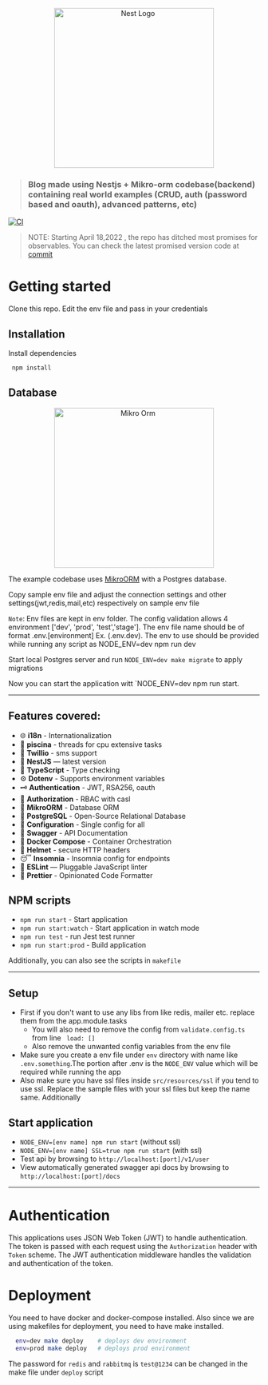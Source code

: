 <p align="center">
  <a href="http://nestjs.com/" target="blank"><img src="https://nestjs.com/img/logo_text.svg" width="320" alt="Nest Logo" /></a>
</p>

> ### Blog made using Nestjs + Mikro-orm codebase(backend) containing real world examples (CRUD, auth (password based and oauth), advanced patterns, etc)

[![CI](https://github.com/rubiin/ultimate-nest/actions/workflows/github-ci.yml/badge.svg)](https://github.com/rubiin/ultimate-nest/actions/workflows/github-ci.yml)

> NOTE: Starting April 18,2022 , the repo has ditched most promises for observables. You can check the latest promised version code at [commit](https://github.com/rubiin/ultimate-nest/tree/fb06b34f7d36f36195880e600f8f1b5b86f71213)

# Getting started

Clone this repo. Edit the env file and pass in your credentials

## Installation

Install dependencies

```sh
 npm install
```

## Database

<p align="center">
  <a href="https://mikro-orm.io/" target="blank"><img src="https://raw.githubusercontent.com/mikro-orm/mikro-orm/master/docs/static/img/logo-readme.svg?sanitize=true" width="320" alt="Mikro Orm" /></a>
</p>

The example codebase uses [MikroORM](https://mikro-orm.io/) with a Postgres database.

Copy sample env file and adjust the connection settings and other settings(jwt,redis,mail,etc) respectively on sample env file

`Note`: Env files are kept in env folder. The config validation allows 4 environment ['dev', 'prod', 'test','stage']. The env file name
should be of format .env.[environment] Ex. (.env.dev). The env to use should be provided while running any script as NODE_ENV=dev npm run dev

Start local Postgres server and run `NODE_ENV=dev make migrate` to apply migrations

Now you can start the application witt `NODE_ENV=dev npm run start.

---

## Features covered:

-   🌐 **i18n** - Internationalization
-   🧵 **piscina** - threads for cpu extensive tasks
-   💬 **Twillio** - sms support
-   📱 **NestJS** — latest version
-   🎉 **TypeScript** - Type checking
-   ⚙️ **Dotenv** - Supports environment variables
-   🗝 **Authentication** - JWT, RSA256, oauth
-   🏬 **Authorization** - RBAC with casl
-   🏪 **MikroORM** - Database ORM
-   🏪 **PostgreSQL** - Open-Source Relational Database
-   🧠 **Configuration** - Single config for all
-   📃 **Swagger** - API Documentation
-   🐳 **Docker Compose** - Container Orchestration
-   🔐 **Helmet** - secure HTTP headers
-   😴 **Insomnia** - Insomnia config for endpoints
-   📏 **ESLint** — Pluggable JavaScript linter
-   💖 **Prettier** - Opinionated Code Formatter

## NPM scripts

-   `npm run start` - Start application
-   `npm run start:watch` - Start application in watch mode
-   `npm run test` - run Jest test runner
-   `npm run start:prod` - Build application

Additionally, you can also see the scripts in `makefile`

---

## Setup

-   First if you don't want to use any libs from like redis, mailer etc. replace them from the app.module.tasks
    -   You will also need to remove the config from `validate.config.ts` from line ` load: []`
    -   Also remove the unwanted config variables from the env file
-   Make sure you create a env file under `env` directory with name like `.env.something`.The portion after .env is the `NODE_ENV` value which will be required while running the app
-   Also make sure you have ssl files inside `src/resources/ssl` if you tend to use ssl. Replace the sample files with your ssl files but keep the name same. Additionally

## Start application

-   `NODE_ENV=[env name] npm run start` (without ssl)
-   `NODE_ENV=[env name] SSL=true npm run start` (with ssl)
-   Test api by browsing to `http://localhost:[port]/v1/user`
-   View automatically generated swagger api docs by browsing to `http://localhost:[port]/docs`

---

# Authentication

This applications uses JSON Web Token (JWT) to handle authentication. The token is passed with each request using the `Authorization` header with `Token` scheme. The JWT authentication middleware handles the validation and authentication of the token.

# Deployment

You need to have docker and docker-compose installed. Also since we are using makefiles for deployment, you need to have make installed.

```sh
  env=dev make deploy    # deploys dev environment
  env=prod make deploy   # deploys prod environment
```

The password for `redis` and `rabbitmq` is `test@1234` can be changed in the make file under `deploy` script
